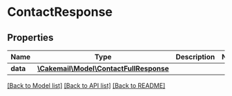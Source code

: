 # ContactResponse

## Properties
Name | Type | Description | Notes
------------ | ------------- | ------------- | -------------
**data** | [**\Cakemail\Model\ContactFullResponse**](ContactFullResponse.md) |  | 

[[Back to Model list]](../../README.md#documentation-for-models) [[Back to API list]](../../README.md#documentation-for-api-endpoints) [[Back to README]](../../README.md)

